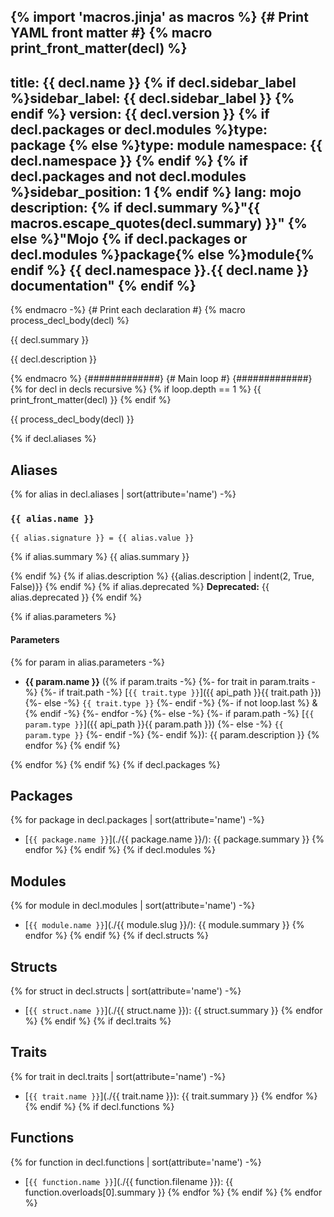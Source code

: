 <!-- markdownlint-disable -->
{% import 'macros.jinja' as macros %}
{# Print YAML front matter #}
{% macro print_front_matter(decl) %}
---
title: {{ decl.name }}
{% if decl.sidebar_label %}sidebar_label: {{ decl.sidebar_label }}
{% endif %}
version: {{ decl.version }}
{% if decl.packages or decl.modules %}type: package
{% else %}type: module
namespace: {{ decl.namespace }}
{% endif %}
{% if decl.packages and not decl.modules %}sidebar_position: 1
{% endif %}
lang: mojo
description: {% if decl.summary
  %}"{{ macros.escape_quotes(decl.summary) }}"
  {% else %}"Mojo {%
    if decl.packages or decl.modules %}package{% else %}module{%
    endif %} {{ decl.namespace }}.{{ decl.name }} documentation"
  {% endif %}
---

<section class='mojo-docs'>

{% endmacro -%}
{# Print each declaration #}
{% macro process_decl_body(decl) %}

{{ decl.summary }}

{{ decl.description }}

{% endmacro %}
{#############}
{# Main loop #}
{#############}
{% for decl in decls recursive %}
{% if loop.depth == 1 %}
{{ print_front_matter(decl) }}
{% endif %}

<div class='mojo-module-detail'><!-- here only for Listing component -->

{{ process_decl_body(decl) }}

</div>

{% if decl.aliases %}

## Aliases

{% for alias in decl.aliases | sort(attribute='name') -%}

###  `{{ alias.name }}`

<div class='mojo-alias-detail'>
<div class="mojo-alias-sig">

`{{ alias.signature }} = {{ alias.value }}`

</div>

{% if alias.summary %}
{{ alias.summary }}

{% endif %}
{% if alias.description %}
{{alias.description | indent(2, True, False)}}
{% endif %}
{% if alias.deprecated %}
**Deprecated:** {{ alias.deprecated }}
{% endif %}

{% if alias.parameters %}

#### Parameters

{% for param in alias.parameters -%}
*   ​<b>{{ param.name }}</b> ({% if param.traits -%}
        {%- for trait in param.traits -%}
            {%- if trait.path -%}
                [`{{ trait.type }}`]({{ api_path }}{{ trait.path }})
            {%- else -%}
                `{{ trait.type }}`
            {%- endif -%}
            {%- if not loop.last %} & {% endif -%}
        {%- endfor -%}
    {%- else -%}
        {%- if param.path -%}
            [`{{ param.type }}`]({{ api_path }}{{ param.path }})
        {%- else -%}
            `{{ param.type }}`
        {%- endif -%}
    {%- endif %}): {{ param.description }}
{% endfor %}
{% endif %}
</div>

{% endfor %}
{% endif %}
{% if decl.packages %}

## Packages

{% for package in decl.packages | sort(attribute='name') -%}
* [​`{{ package.name }}`](./{{ package.name }}/): {{ package.summary }}
{% endfor %}
{% endif %}
{% if decl.modules %}

## Modules

{% for module in decl.modules | sort(attribute='name') -%}
* [​`{{ module.name }}`](./{{ module.slug }}/): {{ module.summary }}
{% endfor %}
{% endif %}
{% if decl.structs %}

## Structs

{% for struct in decl.structs | sort(attribute='name') -%}
* [​`{{ struct.name }}`](./{{ struct.name }}): {{ struct.summary }}
{% endfor %}
{% endif %}
{% if decl.traits %}

## Traits

{% for trait in decl.traits | sort(attribute='name') -%}
* [​`{{ trait.name }}`](./{{ trait.name }}): {{ trait.summary }}
{% endfor %}
{% endif %}
{% if decl.functions %}

## Functions

{% for function in decl.functions | sort(attribute='name') -%}
* [​`{{ function.name }}`](./{{ function.filename }}): {{ function.overloads[0].summary }}
{% endfor %}
{% endif %}
{% endfor %}

</section>
